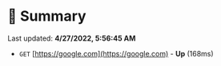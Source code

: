 # 📖 Summary
Last updated: **4/27/2022, 5:56:45 AM**

- `GET` [https://google.com](https://google.com) - **Up** (168ms)
